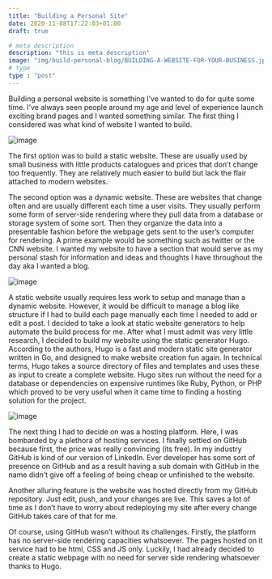 ```yaml
---
title: "Building a Personal Site"
date: 2020-11-08T17:22:03+01:00
draft: true

# meta description
description: "this is meta description"
image: "img/build-personal-blog/BUILDING-A-WEBSITE-FOR-YOUR-BUSINESS.jpg"
# type
type : "post"
---
```

Building a personal website is something I’ve wanted to do for quite some time. I’ve always seen people around my age and level of experience launch exciting brand pages and I wanted something similar. The first thing I considered was what kind of website I wanted to build.

![image](../../img/build-personal-blog/static_vs_dynamic_website.jpg)

The first option was to build a static website. These are usually used by small business with little products catalogues and prices that don’t change too frequently. They are relatively much easier to build but lack the flair attached to modern websites.

The second option was a dynamic website. These are websites that change often and are usually different each time a user visits. They usually perform some form of server-side rendering where they pull data from a database or storage system of some sort. Then they organize the data into a presentable fashion before the webpage gets sent to the user’s computer for rendering. A prime example would be something such as twitter or the CNN website. I wanted my website to have a section that would serve as my personal stash for information and ideas and thoughts I have throughout the day aka I wanted a blog.

![image](../../img/build-personal-blog/800px-Scheme_dynamic_page_en.svg.png)


A static website usually requires less work to setup and manage than a dynamic website. However, it would be difficult to manage a blog like structure if I had to build each page manually each time I needed to add or edit a post. I decided to take a look at static website generators to help automate the build process for me. After what I must admit was very little research, I decided to build my website using the static generator Hugo. According to the authors, Hugo is a fast and modern static site generator written in Go, and designed to make website creation fun again. In technical terms, Hugo takes a source directory of files and templates and uses these as input to create a complete website. Hugo sites run without the need for a database or dependencies on expensive runtimes like Ruby, Python, or PHP which proved to be very useful when it came time to finding a hosting solution for the project.

![image](../../img/build-personal-blog/hugo.png)

The next thing I had to decide on was a hosting platform. Here, I was bombarded by a plethora of hosting services. I finally settled on GitHub because first, the price was really convincing (its free). In my industry GitHub is kind of our version of LinkedIn. Ever developer has some sort of presence on GitHub and as a result having a sub domain with GitHub in the name didn’t give off a feeling of being cheap or unfinished to the website.

Another alluring feature is the website was hosted directly from my GitHub repository. Just edit, push, and your changes are live. This saves a lot of time as I don’t have to worry about redeploying my site after every change GitHub takes care of that for me.

Of course, using GitHub wasn’t without its challenges. Firstly, the platform has no server-side rendering capacities whatsoever. The pages hosted on it service had to be html, CSS and JS only. Luckily, I had already decided to create a static webpage with no need for server side rendering whatsoever thanks to Hugo.
